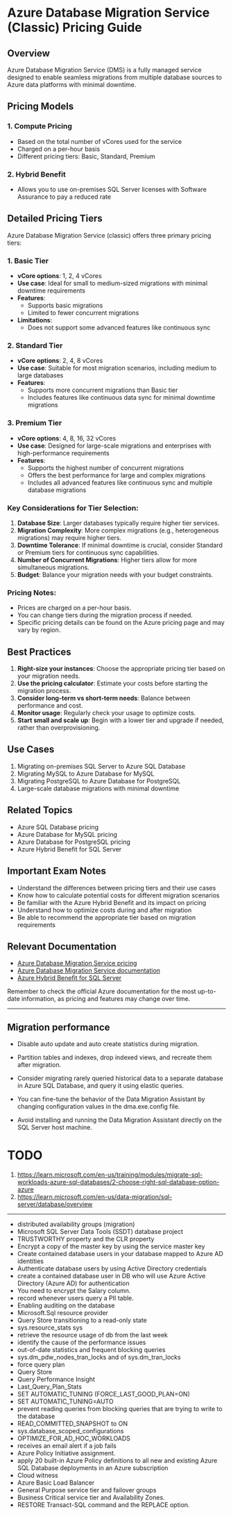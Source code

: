 # Azure Database Migration Service (Classic) Pricing Guide

## Overview
Azure Database Migration Service (DMS) is a fully managed service designed to enable seamless migrations from multiple database sources to Azure data platforms with minimal downtime.

## Pricing Models

### 1. Compute Pricing
- Based on the total number of vCores used for the service
- Charged on a per-hour basis
- Different pricing tiers: Basic, Standard, Premium

### 2. Hybrid Benefit
- Allows you to use on-premises SQL Server licenses with Software Assurance to pay a reduced rate

## Detailed Pricing Tiers

Azure Database Migration Service (classic) offers three primary pricing tiers:

### 1. Basic Tier
- **vCore options**: 1, 2, 4 vCores
- **Use case**: Ideal for small to medium-sized migrations with minimal downtime requirements
- **Features**: 
  - Supports basic migrations
  - Limited to fewer concurrent migrations
- **Limitations**: 
  - Does not support some advanced features like continuous sync

### 2. Standard Tier
- **vCore options**: 2, 4, 8 vCores
- **Use case**: Suitable for most migration scenarios, including medium to large databases
- **Features**:
  - Supports more concurrent migrations than Basic tier
  - Includes features like continuous data sync for minimal downtime migrations

### 3. Premium Tier
- **vCore options**: 4, 8, 16, 32 vCores
- **Use case**: Designed for large-scale migrations and enterprises with high-performance requirements
- **Features**:
  - Supports the highest number of concurrent migrations
  - Offers the best performance for large and complex migrations
  - Includes all advanced features like continuous sync and multiple database migrations

### Key Considerations for Tier Selection:
1. **Database Size**: Larger databases typically require higher tier services.
2. **Migration Complexity**: More complex migrations (e.g., heterogeneous migrations) may require higher tiers.
3. **Downtime Tolerance**: If minimal downtime is crucial, consider Standard or Premium tiers for continuous sync capabilities.
4. **Number of Concurrent Migrations**: Higher tiers allow for more simultaneous migrations.
5. **Budget**: Balance your migration needs with your budget constraints.

### Pricing Notes:
- Prices are charged on a per-hour basis.
- You can change tiers during the migration process if needed.
- Specific pricing details can be found on the Azure pricing page and may vary by region.

## Best Practices

1. **Right-size your instances**: Choose the appropriate pricing tier based on your migration needs.
2. **Use the pricing calculator**: Estimate your costs before starting the migration process.
3. **Consider long-term vs short-term needs**: Balance between performance and cost.
4. **Monitor usage**: Regularly check your usage to optimize costs.
5. **Start small and scale up**: Begin with a lower tier and upgrade if needed, rather than overprovisioning.

## Use Cases

1. Migrating on-premises SQL Server to Azure SQL Database
2. Migrating MySQL to Azure Database for MySQL
3. Migrating PostgreSQL to Azure Database for PostgreSQL
4. Large-scale database migrations with minimal downtime

## Related Topics

- Azure SQL Database pricing
- Azure Database for MySQL pricing
- Azure Database for PostgreSQL pricing
- Azure Hybrid Benefit for SQL Server

## Important Exam Notes

- Understand the differences between pricing tiers and their use cases
- Know how to calculate potential costs for different migration scenarios
- Be familiar with the Azure Hybrid Benefit and its impact on pricing
- Understand how to optimize costs during and after migration
- Be able to recommend the appropriate tier based on migration requirements

## Relevant Documentation

- [Azure Database Migration Service pricing](https://azure.microsoft.com/en-us/pricing/details/database-migration/)
- [Azure Database Migration Service documentation](https://docs.microsoft.com/en-us/azure/dms/)
- [Azure Hybrid Benefit for SQL Server](https://azure.microsoft.com/en-us/pricing/hybrid-benefit/)

Remember to check the official Azure documentation for the most up-to-date information, as pricing and features may change over time.

---
## Migration performance
- Disable auto update and auto create statistics during migration.
- Partition tables and indexes, drop indexed views, and recreate them after migration.
- Consider migrating rarely queried historical data to a separate database in Azure SQL Database, and query it using elastic queries.

- You can fine-tune the behavior of the Data Migration Assistant by changing configuration values in the dma.exe.config file.
- Avoid installing and running the Data Migration Assistant directly on the SQL Server host machine.






# TODO
1. https://learn.microsoft.com/en-us/training/modules/migrate-sql-workloads-azure-sql-databases/2-choose-right-sql-database-option-azure
2. https://learn.microsoft.com/en-us/data-migration/sql-server/database/overview

---
- distributed availability groups (migration)
- Microsoft SQL Server Data Tools (SSDT) database project
- TRUSTWORTHY property and the CLR property
- Encrypt a copy of the master key by using the service master key
- Create contained database users in your database mapped to Azure AD identities
- Authenticate database users by using Active Directory credentials
- create a contained database user in DB who will use Azure Active Directory (Azure AD) for authentication
- You need to encrypt the Salary column.
- record whenever users query a PII table.
- Enabling auditing on the database
- Microsoft.Sql resource provider
- Query Store transitioning to a read-only state
- sys.resource_stats sys
- retrieve the resource usage of db from the last week
- identify the cause of the performance issues
- out-of-date statistics and frequent blocking queries
- sys.dm_pdw_nodes_tran_locks and of sys.dm_tran_locks
- force query plan
- Query Store
- Query Performance Insight
- Last_Query_Plan_Stats
- SET AUTOMATIC_TUNING (FORCE_LAST_GOOD_PLAN=ON)
- SET AUTOMATIC_TUNING=AUTO
- prevent reading queries from blocking queries that are trying to write to the database
- READ_COMMITTED_SNAPSHOT to ON
- sys.database_scoped_configurations
- OPTIMIZE_FOR_AD_HOC_WORKLOADS
- receives an email alert if a job fails
- Azure Policy Initiative assignment.
- apply 20 built-in Azure Policy definitions to all new and existing Azure SQL Database deployments in an Azure subscription
-  Cloud witness
-  Azure Basic Load Balancer
-  General Purpose service tier and failover groups
-  Business Critical service tier and Availability Zones.
-  RESTORE Transact-SQL command and the REPLACE option.